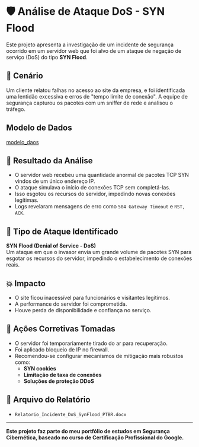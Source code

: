 # 🛡️ Análise de Ataque DoS - SYN Flood

Este projeto apresenta a investigação de um incidente de segurança ocorrido em um servidor web que foi alvo de um ataque de negação de serviço (DoS) do tipo **SYN Flood**.

## 🎯 Cenário

Um cliente relatou falhas no acesso ao site da empresa, e foi identificada uma lentidão excessiva e erros de "tempo limite de conexão". A equipe de segurança capturou os pacotes com um sniffer de rede e analisou o tráfego.

## Modelo de Dados
[modelo_daos](/projetos/analise-rede/analise-syn-flood/modelo_dados/)

## 🔎 Resultado da Análise

- O servidor web recebeu uma quantidade anormal de pacotes TCP SYN vindos de um único endereço IP.
- O ataque simulava o início de conexões TCP sem completá-las.
- Isso esgotou os recursos do servidor, impedindo novas conexões legítimas.
- Logs revelaram mensagens de erro como `504 Gateway Timeout` e `RST, ACK`.

## 🚨 Tipo de Ataque Identificado

**SYN Flood (Denial of Service - DoS)**  
Um ataque em que o invasor envia um grande volume de pacotes SYN para esgotar os recursos do servidor, impedindo o estabelecimento de conexões reais.

## 💥 Impacto

- O site ficou inacessível para funcionários e visitantes legítimos.
- A performance do servidor foi comprometida.
- Houve perda de disponibilidade e confiança no serviço.

## 🔐 Ações Corretivas Tomadas

- O servidor foi temporariamente tirado do ar para recuperação.
- Foi aplicado bloqueio de IP no firewall.
- Recomendou-se configurar mecanismos de mitigação mais robustos como:
  - **SYN cookies**
  - **Limitação de taxa de conexões**
  - **Soluções de proteção DDoS**

## 📄 Arquivo do Relatório

- `Relatorio_Incidente_DoS_SynFlood_PTBR.docx`

---

**Este projeto faz parte do meu portfólio de estudos em Segurança Cibernética, baseado no curso de Certificação Profissional do Google.**

